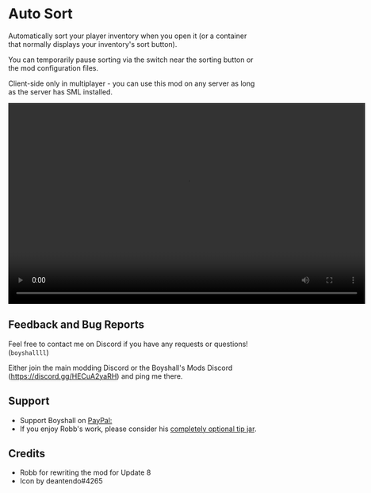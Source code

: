 # Auto Sort

Automatically sort your player inventory when you open it (or a container that normally displays your inventory's sort button).

You can temporarily pause sorting via the switch near the sorting button or the mod configuration files.

Client-side only in multiplayer - you can use this mod on any server as long as the server has SML installed.

<video controls="" width="720" height="405">
  <source src="https://i.imgur.com/6zIBUvG.mp4" autoplay="false" controls="true" type="video/mp4">
</video>

## Feedback and Bug Reports

<!-- cspell:ignore boyshallll -->

Feel free to contact me on Discord if you have any requests or questions! (`boyshallll`)

Either join the main modding Discord or the Boyshall's Mods Discord (<https://discord.gg/HECuA2yaRH>) and ping me there.

## Support

- Support Boyshall on [PayPal:](https://www.paypal.com/cgi-bin/webscr?cmd=_s-xclick&hosted_button_id=YMT6T58MFFE7Y&source=url)
- If you enjoy Robb's work, please consider his [completely optional tip jar](https://ko-fi.com/robb4).

## Credits

- Robb for rewriting the mod for Update 8
- Icon by deantendo#4265

